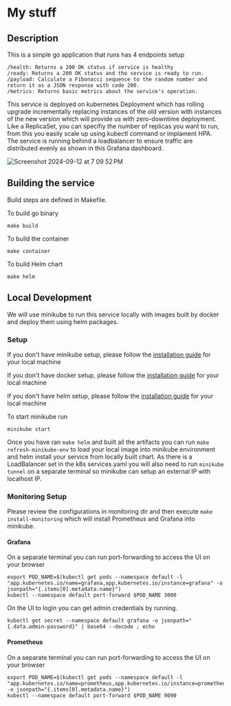 # My stuff 

## Description
This is a simple go application that runs has 4 endpoints setup
```
/health: Returns a 200 OK status if service is healthy
/ready: Returns a 200 OK status and the service is ready to run.
/payload: Calculate a Fibonacci sequence to the random number and
return it as a JSON response with code 200.
/metrics: Returns basic metrics about the service's operation.
```
This service is deployed on kubernetes Deployment which has rolling upgrade incrementally replacing instances of the old version with instances of the new version which will provide us with zero-downtime deployment.
Like a ReplicaSet, you can specifiy the number of replicas you want to run, from this you easily scale up using kubectl command or implament HPA.
The service is running behind a loadbalancer to ensure traffic are distributed evenly as shown in this Grafana dashboard.

![Screenshot 2024-09-12 at 7 09 52 PM](https://github.com/user-attachments/assets/8942320c-8a2a-4a76-b76e-7c952c7581ca)



## Building the service
Build steps are defined in Makefile.

To build go binary
```
make build 
```
To build the container 
```
make container
```
To build Helm chart
```
make helm
```

## Local Development
We will use minikube to run this service locally with images built by docker and deploy them using helm packages.

### Setup
If you don't have minikube setup, please follow the [installation guide](https://minikube.sigs.k8s.io/docs/) for your local machine

If you don't have docker setup, please follow the [installation guide](https://docs.docker.com/engine/install/) for your local machine

If you don't have helm setup, please follow the [installation guide](https://helm.sh/docs/intro/install/) for your local machine

To start minikube run
```
minikube start
```
Once you have ran ```make helm``` and built all the artifacts you can run ```make refresh-minikube-env``` to load your local image into minikube environment and helm install your service from locally built chart.
As there is a LoadBalancer set in the k8s services.yaml you will also need to run ```minikube tunnel``` on a separate terminal so minikube can setup an external IP with localhost IP.

### Monitoring Setup
Please review the configurations in monitoring dir and then execute ```make install-monitoring``` which will install Prometheus and Grafana into minikube. 

#### Grafana
On a separate terminal you can run port-forwarding to access the UI on your browser
```
export POD_NAME=$(kubectl get pods --namespace default -l "app.kubernetes.io/name=grafana,app.kubernetes.io/instance=grafana" -o jsonpath="{.items[0].metadata.name}")
kubectl --namespace default port-forward $POD_NAME 3000
```
On the UI to login you can get admin credentials by running.
```
kubectl get secret --namespace default grafana -o jsonpath="{.data.admin-password}" | base64 --decode ; echo
```

#### Prometheus
On a separate terminal you can run port-forwarding to access the UI on your browser
```
export POD_NAME=$(kubectl get pods --namespace default -l "app.kubernetes.io/name=prometheus,app.kubernetes.io/instance=prometheus" -o jsonpath="{.items[0].metadata.name}")
kubectl --namespace default port-forward $POD_NAME 9090
```

